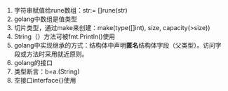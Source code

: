 1. 字符串赋值给rune数组：str:= []rune(str)
2. golang中数组是值类型
3. 切片类型，通过make来创建：make(type([]int), size, capacity(>size))
4. String（）方法可被fmt.Println()使用
5. golang中实现继承的方式：结构体中声明**匿名**结构体字段（父类型）。访问字段或方法时采用就近原则。
6. golang的接口
7. 类型断言：b=a.(String)
8. 空接口interface{}使用
